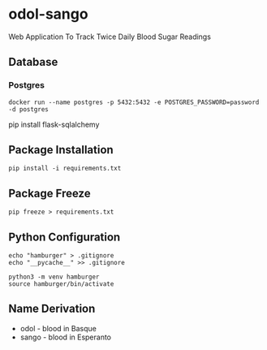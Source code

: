 # odol-sango

Web Application To Track Twice Daily Blood Sugar Readings

## Database

### Postgres

```
docker run --name postgres -p 5432:5432 -e POSTGRES_PASSWORD=password -d postgres
```
 pip install flask-sqlalchemy
## Package Installation

```
pip install -i requirements.txt
```

## Package Freeze

```
pip freeze > requirements.txt
```

## Python Configuration

```
echo "hamburger" > .gitignore
echo "__pycache__" >> .gitignore

python3 -m venv hamburger
source hamburger/bin/activate
```

## Name Derivation

* odol - blood in Basque
* sango - blood in Esperanto
